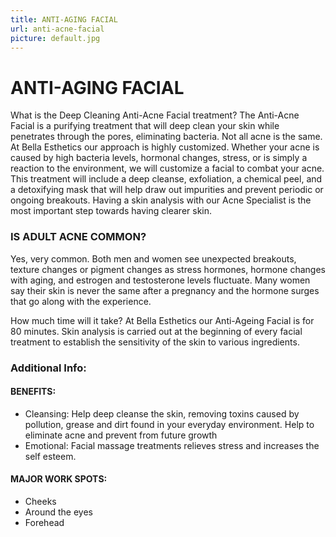 ```yaml
---
title: ANTI-AGING FACIAL
url: anti-acne-facial
picture: default.jpg
---
```


# ANTI-AGING FACIAL

What is the Deep Cleaning Anti-Acne Facial treatment?
The Anti-Acne Facial is a purifying treatment that will deep clean your skin while penetrates through the pores, eliminating bacteria. Not all acne is the same. At Bella Esthetics  our approach is highly customized. Whether your acne is caused by high bacteria levels, hormonal changes, stress, or is simply a reaction to the environment, we will customize a facial to combat your acne. This treatment will include a deep cleanse, exfoliation, a chemical peel, and a detoxifying mask that will help draw out impurities and prevent periodic or ongoing breakouts. Having a skin analysis with our Acne Specialist is the most important step towards having clearer skin.

### IS ADULT ACNE COMMON?

Yes, very common. Both men and women see unexpected breakouts, texture changes or pigment changes as stress hormones, hormone changes with aging, and estrogen and testosterone levels fluctuate. Many women say their skin is never the same after a pregnancy and the hormone surges that go along with the experience.

How much time will it take?
At Bella Esthetics our Anti-Ageing Facial is for 80 minutes.  Skin analysis is carried out at the beginning of every facial treatment to establish the sensitivity of the skin to various ingredients.

### Additional Info:

#### BENEFITS:

- Cleansing: Help deep cleanse the skin, removing toxins caused by pollution, grease and dirt found in your everyday environment.
Help to eliminate acne and prevent from future growth 
- Emotional: Facial massage treatments relieves stress and increases the self esteem.

#### MAJOR WORK SPOTS:
- Cheeks
- Around the eyes
- Forehead

